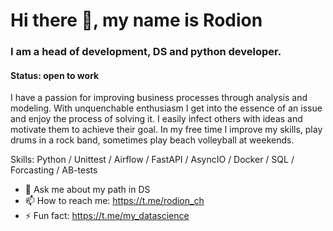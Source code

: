 # Hi there 👋, my name is **Rodion**
### I am a head of development, DS and python developer.

#### Status: **open to work**

I have a passion for improving business processes through analysis and modeling. With unquenchable enthusiasm I get into the essence of an issue and enjoy the process of solving it. I easily infect others with ideas and motivate them to achieve their goal. In my free time I improve my skills, play drums in a rock band, sometimes play beach volleyball at weekends.
 
Skills: Python / Unittest / Airflow / FastAPI / AsyncIO / Docker / SQL / Forcasting / AB-tests


- 💬 Ask me about my path in DS 
- 📫 How to reach me: https://t.me/rodion_ch 
- ⚡ Fun fact: https://t.me/my_datascience 
